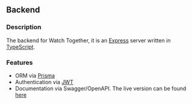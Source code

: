 ## Backend

### Description

The backend for Watch Together, it is an [Express](https://expressjs.com/) server 
written in [TypeScript](https://www.typescriptlang.org). 

### Features

- ORM via [Prisma](https://www.prisma.io/)
- Authentication via [JWT](https://jwt.io/)
- Documentation via Swagger/OpenAPI. The live version can be found [here](http://146.190.15.164:8080/docs)